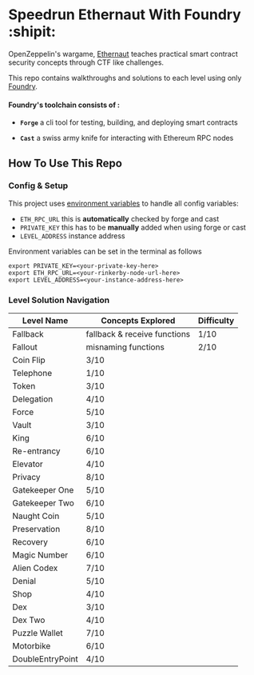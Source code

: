 # Speedrun Ethernaut With Foundry :shipit:

OpenZeppelin's wargame, [Ethernaut](https://ethernaut.openzeppelin.com/) teaches practical smart contract security concepts through CTF like challenges. 

This repo contains walkthroughs and solutions to each level using only [Foundry](https://book.getfoundry.sh/index.html).

#### Foundry's toolchain consists of :
- **`Forge`** a cli tool for testing, building, and deploying smart contracts
 
- **`Cast`** a swiss army knife for interacting with Ethereum RPC nodes
 
## How To Use This Repo
### Config & Setup
This project uses [environment variables](https://www.geeksforgeeks.org/environment-variables-in-linux-unix/) to handle all config variables:
- `ETH_RPC_URL` this is **automatically** checked by forge and cast
- `PRIVATE_KEY` this has to be **manually** added when using forge or cast
- `LEVEL_ADDRESS` instance address

Environment variables can be set in the terminal as follows
```
export PRIVATE_KEY=<your-private-key-here> 
export ETH_RPC_URL=<your-rinkerby-node-url-here>
export LEVEL_ADDRESS=<your-instance-address-here>
```

### Level Solution Navigation

| Level Name       | Concepts Explored            | Difficulty |
| -----------      | -----------                  | ----       |
| Fallback         | fallback & receive functions | 1/10     |
| Fallout          | misnaming functions          | 2/10     |
| Coin Flip        | 3/10                         |            |
| Telephone        | 1/10                         |            |
| Token            | 3/10                         |            |
| Delegation       | 4/10                         |            |
| Force            | 5/10                         |            |
| Vault            | 3/10                         |            |
| King             | 6/10                         |            |
| Re-entrancy      | 6/10                         |            |
| Elevator         | 4/10                         |            |
| Privacy          | 8/10                         |            |
| Gatekeeper One   | 5/10                         |            |
| Gatekeeper Two   | 6/10                         |            |
| Naught Coin      | 5/10                         |            |
| Preservation     | 8/10                         |            |
| Recovery         | 6/10                         |            |
| Magic Number     | 6/10                         |            |
| Alien Codex      | 7/10                         |            |
| Denial           | 5/10                         |            |
| Shop             | 4/10                         |            |
| Dex              | 3/10                         |            |
| Dex Two          | 4/10                         |            |
| Puzzle Wallet    | 7/10                         |            |
| Motorbike        | 6/10                         |            |
| DoubleEntryPoint | 4/10                         |            |

